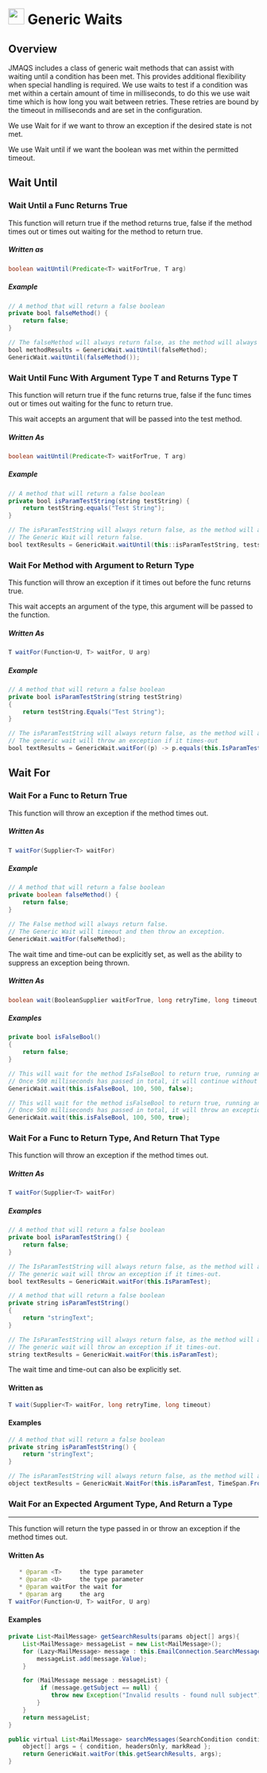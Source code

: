 # <img src="resources/jmaqslogo.jpg" height="32" width="32"> Generic Waits

## Overview
JMAQS includes a class of generic wait methods that can assist with waiting until a condition has been met. This provides additional flexibility when special handling is required.
We use waits to test if a condition was met within a certain amount of time in milliseconds, to do this we use wait time which is how long you wait between retries.
These retries are bound by the timeout in milliseconds and are set in the configuration.

We use Wait for if we want to throw an exception if the desired state is not met.  

We use Wait until if we want the boolean was met within the permitted timeout.

## Wait Until
### Wait Until a Func Returns True
This function will return true if the method returns true, false if the method times out or times out waiting for the method to return true.
##### Written as
```java
boolean waitUntil(Predicate<T> waitForTrue, T arg)
```
##### Example
```java
// A method that will return a false boolean
private bool falseMethod() {
    return false;
}

// The falseMethod will always return false, as the method will always return false.  The Generic Wait will return false.
bool methodResults = GenericWait.waitUntil(falseMethod);  
GenericWait.waitUntil(falseMethod());
```

### Wait Until Func With Argument Type T and Returns Type T
This function will return true if the func returns true, false if the func times out or times out waiting for the func to return true.

This wait accepts an argument that will be passed into the test method.
##### Written As
```java
boolean waitUntil(Predicate<T> waitForTrue, T arg)
```
##### Example

```java
// A method that will return a false boolean
private bool isParamTestString(string testString) {
    return testString.equals("Test String");
}

// The isParamTestString will always return false, as the method will always return false.  
// The Generic Wait will return false.
bool textResults = GenericWait.waitUntil(this::isParamTestString, teststring + "3");
```
### Wait For Method with Argument to Return Type
This function will throw an exception if it times out before the func returns true.

This wait accepts an argument of the type, this argument will be passed to the function.
##### Written As
```java
T waitFor(Function<U, T> waitFor, U arg)
```
##### Example
```java
// A method that will return a false boolean
private bool isParamTestString(string testString)
{
    return testString.Equals("Test String");
}

// The isParamTestString will always return false, as the method will always return false.  
// The generic wait will throw an exception if it times-out
bool textResults = GenericWait.waitFor((p) -> p.equals(this.IsParamTestString, "Bad"));
```

## Wait For

### Wait For a Func to Return True
This function will throw an exception if the method times out.

##### Written As
```java
T waitFor(Supplier<T> waitFor)
```
##### Example
```java 
// A method that will return a false boolean
private boolean falseMethod() {
    return false;
}

// The False method will always return false.  
// The Generic Wait will timeout and then throw an exception.
GenericWait.waitFor(falseMethod);

```
The wait time and time-out can be explicitly set, as well as the ability to suppress an exception being thrown.
##### Written As
```java
boolean wait(BooleanSupplier waitForTrue, long retryTime, long timeout, boolean throwException)
```
##### Examples
```java
private bool isFalseBool()
{
    return false;
}

// This will wait for the method IsFalseBool to return true, running and re-running the method every 100 milliseconds
// Once 500 milliseconds has passed in total, it will continue without throwing an exception
GenericWait.wait(this.isFalseBool, 100, 500, false);

// This will wait for the method isFalseBool to return true, running and re-running the method every 100 milliseconds
// Once 500 milliseconds has passed in total, it will throw an exception
GenericWait.wait(this.isFalseBool, 100, 500, true);
```

### Wait For a Func to Return Type, And Return That Type
This function will throw an exception if the method times out.

##### Written As
```java
T waitFor(Supplier<T> waitFor)
```

##### Examples
```java
// A method that will return a false boolean
private bool isParamTestString() {
    return false;
}

// The IsParamTestString will always return false, as the method will always return false.  
// The generic wait will throw an exception if it times-out.
bool textResults = GenericWait.waitFor(this.IsParamTest);
```

```java
// A method that will return a false boolean
private string isParamTestString()
{
    return "stringText";
}

// The IsParamTestString will always return false, as the method will always return false.  
// The generic wait will throw an exception if it times-out.
string textResults = GenericWait.waitFor(this.isParamTest);
```
The wait time and time-out can also be explicitly set.

#### Written as
```java
T wait(Supplier<T> waitFor, long retryTime, long timeout)
```
#### Examples
```java
// A method that will return a false boolean
private string isParamTestString() {
    return "stringText";
}

// The isParamTestString will always return false, as the method will always return false.  The generic wait will throw an exception if it times-out.
object textResults = GenericWait.WaitFor(this.isParamTest, TimeSpan.FromMilliseconds(100), TimeSpan.FromMilliseconds(500));
```

### Wait For an Expected Argument Type, And Return a Type
--------------
This function will return the type passed in or throw an exception if the method times out.

#### Written As
```java
   * @param <T>     the type parameter
   * @param <U>     the type parameter
   * @param waitFor the wait for
   * @param arg     the arg
T waitFor(Function<U, T> waitFor, U arg)
```
#### Examples
```java
private List<MailMessage> getSearchResults(params object[] args){
    List<MailMessage> messageList = new List<MailMessage>();
    for (Lazy<MailMessage> message : this.EmailConnection.SearchMessages((SearchCondition)args[0], (bool)args[1], (bool)args[2])) {
        messageList.add(message.Value);
    }

    for (MailMessage message : messageList) {
         if (message.getSubject == null) {
            throw new Exception("Invalid results - found null subject");
        }
    }
    return messageList;
}

public virtual List<MailMessage> searchMessages(SearchCondition condition, boolean headersOnly, bool markRead) {
    object[] args = { condition, headersOnly, markRead };
    return GenericWait.waitFor(this.getSearchResults, args);
}
```